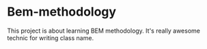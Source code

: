 # Bem-methodology
This project is about learning BEM methodology. It's really awesome technic for writing class name.

